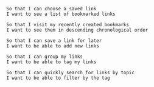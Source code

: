 ```As a user
So that I can choose a saved link
I want to see a list of bookmarked links
```

```As a user
So that I visit my recently created bookmarks
I want to see them in descending chronological order
```

```As a user
So that I can save a link for later
I want to be able to add new links
```

```As a user
So that I can group my links
I want to be able to tag my links
```

```As a user
So that I can quickly search for links by topic
I want to be able to filter by the tag
```

